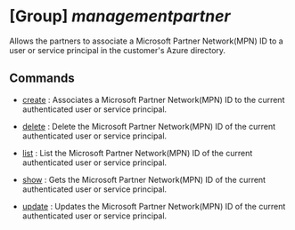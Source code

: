 # [Group] _managementpartner_

Allows the partners to associate a Microsoft Partner Network(MPN) ID to a user or service principal in the customer's Azure directory.

## Commands

- [create](/Commands/managementpartner/_create.md)
: Associates a Microsoft Partner Network(MPN) ID to the current authenticated user or service principal.

- [delete](/Commands/managementpartner/_delete.md)
: Delete the Microsoft Partner Network(MPN) ID of the current authenticated user or service principal.

- [list](/Commands/managementpartner/_list.md)
: List the Microsoft Partner Network(MPN) ID of the current authenticated user or service principal.

- [show](/Commands/managementpartner/_show.md)
: Gets the Microsoft Partner Network(MPN) ID of the current authenticated user or service principal.

- [update](/Commands/managementpartner/_update.md)
: Updates the Microsoft Partner Network(MPN) ID of the current authenticated user or service principal.
